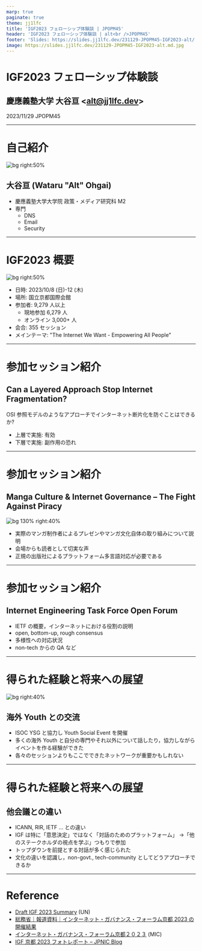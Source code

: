 ```yaml
---
marp: true
paginate: true
theme: jj1lfc
title: 'IGF2023 フェローシップ体験談 | JPOPM45'
header: 'IGF2023 フェローシップ体験談 | alt<br />JPOPM45'
footer: 'Slides: https://slides.jj1lfc.dev/231129-JPOPM45-IGF2023-alt/'
image: https://slides.jj1lfc.dev/231129-JPOPM45-IGF2023-alt.md.jpg
---
```


# IGF2023 フェローシップ体験談

## 慶應義塾大学 大谷亘 \<<alt@jj1lfc.dev>\>

2023/11/29
JPOPM45

---

# 自己紹介

![bg right:50%](./images/231101-ajitora.jpeg)

## 大谷亘 (Wataru "Alt" Ohgai)

- 慶應義塾大学大学院
  政策・メディア研究科 M2
- 専門
  - DNS
  - Email
  - Security

---

# IGF2023 概要

![bg right:50%](./images/231129-entrance.jpg)

- 日時: 2023/10/8 (日)-12 (木)
- 場所: 国立京都国際会館
- 参加者: 9,279 人以上
  - 現地参加 6,279 人
  - オンライン 3,000+ 人
- 会合: 355 セッション
- メインテーマ:
  "The Internet We Want - Empowering All People"

---

# 参加セッション紹介

## Can a Layered Approach Stop Internet Fragmentation?

OSI 参照モデルのようなアプローチでインターネット断片化を防ぐことはできるか?

- 上層で実施: 有効
- 下層で実施: 副作用の恐れ

---

# 参加セッション紹介

## Manga Culture & Internet Governance – The Fight Against Piracy

![bg 130% right:40%](./images/231101-manga.jpg)

- 実際のマンガ制作者によるプレゼンやマンガ文化自体の取り組みについて説明
- 会場からも読者として切実な声
- 正規の出版社によるプラットフォーム多言語対応が必要である

---

# 参加セッション紹介

## Internet Engineering Task Force Open Forum

- IETF の概要，インターネットにおける役割の説明
- open, bottom-up, rough consensus
- 多様性への対応状況
- non-tech からの QA など

---

# 得られた経験と将来への展望

![bg right:40%](./images/231101-youth.jpg)

## 海外 Youth との交流

- ISOC YSG と協力し Youth Social Event を開催
- 多くの海外 Youth と自分の専門やそれ以外について話したり，協力しながらイベントを作る経験ができた
- 各々のセッションよりもここでできたネットワークが重要かもしれない

---

# 得られた経験と将来への展望

## 他会議との違い

- ICANN, RIR, IETF ... との違い
- IGF は特に「意思決定」ではなく「対話のためのプラットフォーム」
  →「他のステークホルダの視点を学ぶ」つもりで参加
- トップダウンを前提とする対話が多く感じられた
- 文化の違いを認識し，non-govt., tech-community としてどうアプローチできるか

---

# Reference

- [Draft IGF 2023 Summary](https://www.intgovforum.org/en/filedepot_download/300/26575) (UN)
- [総務省｜報道資料｜インターネット・ガバナンス・フォーラム京都 2023 の開催結果](https://www.soumu.go.jp/menu_news/s-news/01tsushin06_02000280.html)
- [インターネット・ガバナンス・フォーラム京都２０２３](https://www.soumu.go.jp/igfkyoto2023/) (MIC)
- [IGF 京都 2023 フォトレポート – JPNIC Blog](https://blog.nic.ad.jp/2023/9306/)
